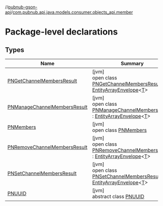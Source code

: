 //[pubnub-gson-api](../../index.md)/[com.pubnub.api.java.models.consumer.objects_api.member](index.md)

# Package-level declarations

## Types

| Name | Summary |
|---|---|
| [PNGetChannelMembersResult](-p-n-get-channel-members-result/index.md) | [jvm]<br>open class [PNGetChannelMembersResult](-p-n-get-channel-members-result/index.md) : [EntityArrayEnvelope](../com.pubnub.api.java.models.consumer.objects_api/-entity-array-envelope/index.md)&lt;[T](../com.pubnub.api.java.models.consumer.objects_api/-entity-array-envelope/index.md)&gt; |
| [PNManageChannelMembersResult](-p-n-manage-channel-members-result/index.md) | [jvm]<br>open class [PNManageChannelMembersResult](-p-n-manage-channel-members-result/index.md) : [EntityArrayEnvelope](../com.pubnub.api.java.models.consumer.objects_api/-entity-array-envelope/index.md)&lt;[T](../com.pubnub.api.java.models.consumer.objects_api/-entity-array-envelope/index.md)&gt; |
| [PNMembers](-p-n-members/index.md) | [jvm]<br>open class [PNMembers](-p-n-members/index.md) |
| [PNRemoveChannelMembersResult](-p-n-remove-channel-members-result/index.md) | [jvm]<br>open class [PNRemoveChannelMembersResult](-p-n-remove-channel-members-result/index.md) : [EntityArrayEnvelope](../com.pubnub.api.java.models.consumer.objects_api/-entity-array-envelope/index.md)&lt;[T](../com.pubnub.api.java.models.consumer.objects_api/-entity-array-envelope/index.md)&gt; |
| [PNSetChannelMembersResult](-p-n-set-channel-members-result/index.md) | [jvm]<br>open class [PNSetChannelMembersResult](-p-n-set-channel-members-result/index.md) : [EntityArrayEnvelope](../com.pubnub.api.java.models.consumer.objects_api/-entity-array-envelope/index.md)&lt;[T](../com.pubnub.api.java.models.consumer.objects_api/-entity-array-envelope/index.md)&gt; |
| [PNUUID](-p-n-u-u-i-d/index.md) | [jvm]<br>abstract class [PNUUID](-p-n-u-u-i-d/index.md) |
